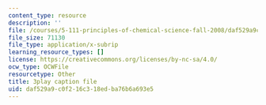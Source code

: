 ```yaml
---
content_type: resource
description: ''
file: /courses/5-111-principles-of-chemical-science-fall-2008/daf529a9c0f216c318edba76b6a693e5_l6Bf5ktvM_g.srt
file_size: 71130
file_type: application/x-subrip
learning_resource_types: []
license: https://creativecommons.org/licenses/by-nc-sa/4.0/
ocw_type: OCWFile
resourcetype: Other
title: 3play caption file
uid: daf529a9-c0f2-16c3-18ed-ba76b6a693e5
---
```

